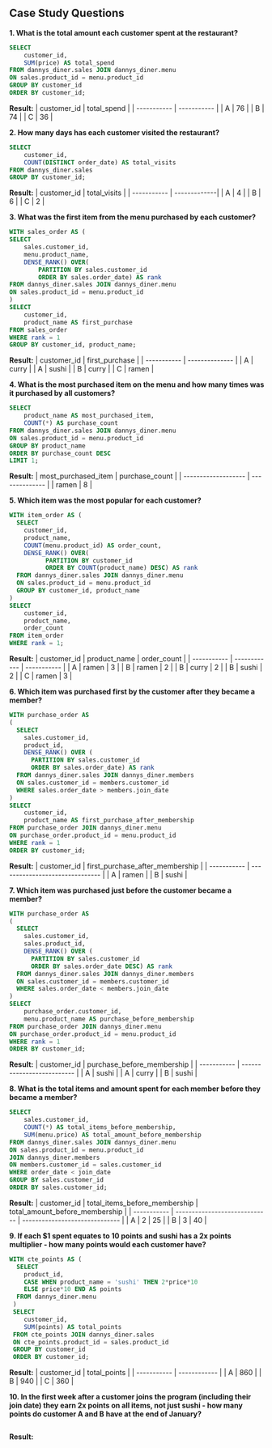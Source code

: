 ## Case Study Questions

**1. What is the total amount each customer spent at the restaurant?**
```sql
SELECT 	
    customer_id, 
    SUM(price) AS total_spend
FROM dannys_diner.sales JOIN dannys_diner.menu 
ON sales.product_id = menu.product_id
GROUP BY customer_id
ORDER BY customer_id; 
```
**Result:**
| customer_id | total_spend |
| ----------- | ----------- |
| A           | 76          |
| B           | 74          |
| C           | 36          |

**2. How many days has each customer visited the restaurant?**
```sql
SELECT 
    customer_id,
    COUNT(DISTINCT order_date) AS total_visits
FROM dannys_diner.sales
GROUP BY customer_id;
```
**Result:**
| customer_id | total_visits |
| ----------- | -------------|
| A           | 4            |
| B           | 6            |
| C           | 2            |

**3. What was the first item from the menu purchased by each customer?**
```sql
WITH sales_order AS (
SELECT 
    sales.customer_id,
    menu.product_name,
    DENSE_RANK() OVER(
    	PARTITION BY sales.customer_id
      	ORDER BY sales.order_date) AS rank
FROM dannys_diner.sales JOIN dannys_diner.menu
ON sales.product_id = menu.product_id
)
SELECT 
    customer_id,
    product_name AS first_purchase
FROM sales_order 
WHERE rank = 1
GROUP BY customer_id, product_name;
```
**Result:**
| customer_id | first_purchase |
| ----------- | -------------- |
| A           | curry          |
| A           | sushi          |
| B           | curry          |
| C           | ramen          |

**4. What is the most purchased item on the menu and how many times was it purchased by all customers?**
```sql
SELECT
    product_name AS most_purchased_item,
    COUNT(*) AS purchase_count
FROM dannys_diner.sales JOIN dannys_diner.menu
ON sales.product_id = menu.product_id
GROUP BY product_name
ORDER BY purchase_count DESC
LIMIT 1;
```
**Result:**
| most_purchased_item | purchase_count |
| ------------------- | -------------- |
| ramen               | 8              |

**5. Which item was the most popular for each customer?**
```sql
WITH item_order AS (
  SELECT 
  	customer_id,
  	product_name,
  	COUNT(menu.product_id) AS order_count,
  	DENSE_RANK() OVER(
	      PARTITION BY customer_id
	      ORDER BY COUNT(product_name) DESC) AS rank
  FROM dannys_diner.sales JOIN dannys_diner.menu
  ON sales.product_id = menu.product_id
  GROUP BY customer_id, product_name
)
SELECT 
    customer_id,	
    product_name,
    order_count
FROM item_order 
WHERE rank = 1;
```
**Result:**
| customer_id | product_name | order_count |
| ----------- | ------------ | ----------- |
| A           | ramen        | 3           |
| B           | ramen        | 2           |
| B           | curry        | 2           |
| B           | sushi        | 2           |
| C           | ramen        | 3           |

**6. Which item was purchased first by the customer after they became a member?**
```sql
WITH purchase_order AS
(
  SELECT 
    sales.customer_id,
    product_id,
    DENSE_RANK() OVER (
      PARTITION BY sales.customer_id
      ORDER BY sales.order_date) AS rank
  FROM dannys_diner.sales JOIN dannys_diner.members
  ON sales.customer_id = members.customer_id
  WHERE sales.order_date > members.join_date
)
SELECT 
    customer_id,
    product_name AS first_purchase_after_membership
FROM purchase_order JOIN dannys_diner.menu
ON purchase_order.product_id = menu.product_id
WHERE rank = 1
ORDER BY customer_id;
```
**Result:**
| customer_id | first_purchase_after_membership |
| ----------- | ------------------------------- |
| A           | ramen          			|
| B           | sushi          			|

**7. Which item was purchased just before the customer became a member?**
```sql
WITH purchase_order AS
(
  SELECT 
    sales.customer_id,
    sales.product_id,
    DENSE_RANK() OVER (
      PARTITION BY sales.customer_id
      ORDER BY sales.order_date DESC) AS rank
  FROM dannys_diner.sales JOIN dannys_diner.members
  ON sales.customer_id = members.customer_id
  WHERE sales.order_date < members.join_date
)
SELECT 
    purchase_order.customer_id,
    menu.product_name AS purchase_before_membership
FROM purchase_order JOIN dannys_diner.menu
ON purchase_order.product_id = menu.product_id
WHERE rank = 1
ORDER BY customer_id;
```
**Result:**
| customer_id | purchase_before_membership |
| ----------- | -------------------------- |
| A           | sushi                      |
| A           | curry                      |
| B           | sushi                      |

**8. What is the total items and amount spent for each member before they became a member?**
```sql
SELECT
    sales.customer_id,
    COUNT(*) AS total_items_before_membership,
    SUM(menu.price) AS total_amount_before_membership
FROM dannys_diner.sales JOIN dannys_diner.menu
ON sales.product_id = menu.product_id
JOIN dannys_diner.members
ON members.customer_id = sales.customer_id
WHERE order_date < join_date
GROUP BY sales.customer_id
ORDER BY sales.customer_id;
```
**Result:**
| customer_id | total_items_before_membership | total_amount_before_membership |
| ----------- | ----------------------------- | ------------------------------ |
| A           | 2                             | 25                             |
| B           | 3                             | 40                             |

**9. If each $1 spent equates to 10 points and sushi has a 2x points multiplier - how many points would each customer have?**
```sql
WITH cte_points AS (
  SELECT 
  	product_id,
  	CASE WHEN product_name = 'sushi' THEN 2*price*10
  	ELSE price*10 END AS points
  FROM dannys_diner.menu
 )
 SELECT 
    customer_id,
    SUM(points) AS total_points
 FROM cte_points JOIN dannys_diner.sales
 ON cte_points.product_id = sales.product_id
 GROUP BY customer_id
 ORDER BY customer_id;
```
**Result:**
| customer_id | total_points |
| ----------- | ------------ |
| A           | 860          |
| B           | 940          |
| C           | 360          |

**10. In the first week after a customer joins the program (including their join date) they earn 2x points on all items, not just sushi - how many points do customer A and B have at the end of January?**
```sql
```
**Result:**

